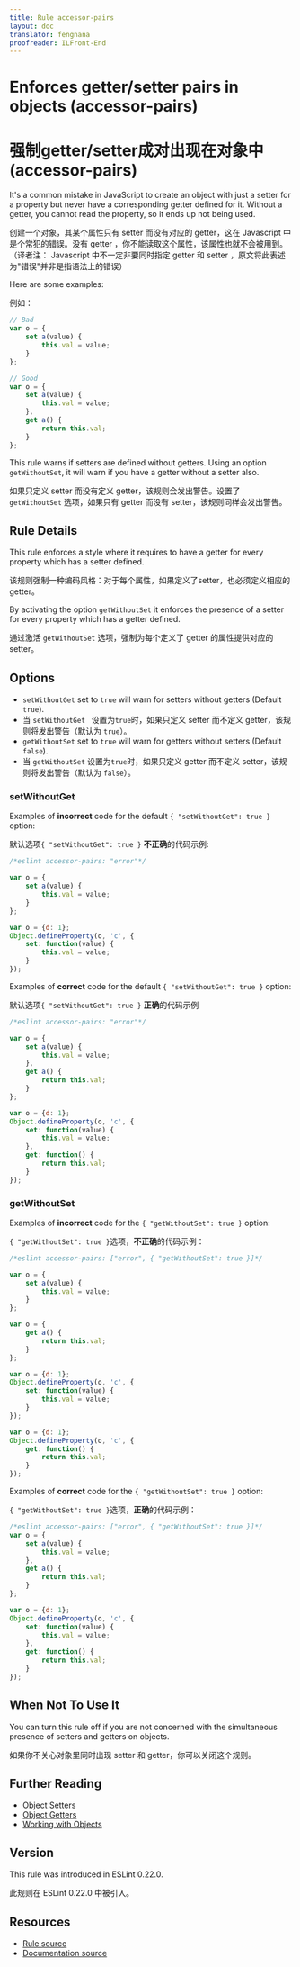 ```yaml
---
title: Rule accessor-pairs
layout: doc
translator: fengnana
proofreader: ILFront-End
---
```

<!-- Note: No pull requests accepted for this file. See README.md in the root directory for details. -->

# Enforces getter/setter pairs in objects (accessor-pairs)

# 强制getter/setter成对出现在对象中 (accessor-pairs)

It's a common mistake in JavaScript to create an object with just a setter for a property but never have a corresponding getter defined for it. Without a getter, you cannot read the property, so it ends up not being used.

创建一个对象，其某个属性只有 setter 而没有对应的 getter，这在 Javascript 中 是个常犯的错误。没有 getter ，你不能读取这个属性，该属性也就不会被用到。（译者注： Javascript 中不一定非要同时指定 getter 和 setter ，原文将此表述为"错误"并非是指语法上的错误）

Here are some examples:

例如：

```js
// Bad
var o = {
    set a(value) {
        this.val = value;
    }
};

// Good
var o = {
    set a(value) {
        this.val = value;
    },
    get a() {
        return this.val;
    }
};

```

This rule warns if setters are defined without getters. Using an option `getWithoutSet`, it will warn if you have a getter without a setter also.

如果只定义 setter 而没有定义 getter，该规则会发出警告。设置了 `getWithoutSet` 选项，如果只有 getter 而没有 setter，该规则同样会发出警告。

## Rule Details

This rule enforces a style where it requires to have a getter for every property which has a setter defined.

该规则强制一种编码风格：对于每个属性，如果定义了setter，也必须定义相应的 getter。

By activating the option `getWithoutSet` it enforces the presence of a setter for every property which has a getter defined.

通过激活 `getWithoutSet` 选项，强制为每个定义了 getter 的属性提供对应的 setter。

## Options

* `setWithoutGet` set to `true` will warn for setters without getters (Default `true`).
* 当 `setWithoutGet ` 设置为`true`时，如果只定义 setter 而不定义 getter，该规则将发出警告（默认为 `true`）。
* `getWithoutSet` set to `true` will warn for getters without setters (Default `false`).
* 当 `getWithoutSet` 设置为`true`时，如果只定义 getter 而不定义 setter，该规则将发出警告（默认为 `false`）。

### setWithoutGet

Examples of **incorrect** code for the default `{ "setWithoutGet": true }` option:

默认选项`{ "setWithoutGet": true }` **不正确**的代码示例:

```js
/*eslint accessor-pairs: "error"*/

var o = {
    set a(value) {
        this.val = value;
    }
};

var o = {d: 1};
Object.defineProperty(o, 'c', {
    set: function(value) {
        this.val = value;
    }
});
```

Examples of **correct** code for the default `{ "setWithoutGet": true }` option:

默认选项`{ "setWithoutGet": true }` **正确**的代码示例

```js
/*eslint accessor-pairs: "error"*/

var o = {
    set a(value) {
        this.val = value;
    },
    get a() {
        return this.val;
    }
};

var o = {d: 1};
Object.defineProperty(o, 'c', {
    set: function(value) {
        this.val = value;
    },
    get: function() {
        return this.val;
    }
});

```

### getWithoutSet

Examples of **incorrect** code for the `{ "getWithoutSet": true }` option:

`{ "getWithoutSet": true }`选项，**不正确**的代码示例：

```js
/*eslint accessor-pairs: ["error", { "getWithoutSet": true }]*/

var o = {
    set a(value) {
        this.val = value;
    }
};

var o = {
    get a() {
        return this.val;
    }
};

var o = {d: 1};
Object.defineProperty(o, 'c', {
    set: function(value) {
        this.val = value;
    }
});

var o = {d: 1};
Object.defineProperty(o, 'c', {
    get: function() {
        return this.val;
    }
});
```

Examples of **correct** code for the `{ "getWithoutSet": true }` option:

`{ "getWithoutSet": true }`选项，**正确**的代码示例：

```js
/*eslint accessor-pairs: ["error", { "getWithoutSet": true }]*/
var o = {
    set a(value) {
        this.val = value;
    },
    get a() {
        return this.val;
    }
};

var o = {d: 1};
Object.defineProperty(o, 'c', {
    set: function(value) {
        this.val = value;
    },
    get: function() {
        return this.val;
    }
});

```

## When Not To Use It

You can turn this rule off if you are not concerned with the simultaneous presence of setters and getters on objects.

如果你不关心对象里同时出现 setter 和 getter，你可以关闭这个规则。

## Further Reading

* [Object Setters](https://developer.mozilla.org/en-US/docs/Web/JavaScript/Reference/Functions/set)
* [Object Getters](https://developer.mozilla.org/en-US/docs/Web/JavaScript/Reference/Functions/get)
* [Working with Objects](https://developer.mozilla.org/en-US/docs/Web/JavaScript/Guide/Working_with_Objects)

## Version

This rule was introduced in ESLint 0.22.0.

此规则在 ESLint 0.22.0 中被引入。

## Resources

* [Rule source](https://github.com/eslint/eslint/tree/master/lib/rules/accessor-pairs.js)
* [Documentation source](https://github.com/eslint/eslint/tree/master/docs/rules/accessor-pairs.md)
